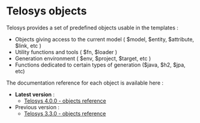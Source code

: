 # Telosys objects

Telosys provides a set of predefined objects usable in the templates :

* Objects giving access to the current model ( $model, $entity, $attribute, $link, etc )
* Utility functions and tools ( $fn, $loader )
* Generation environment ( $env, $project, $target, etc )
* Functions dedicated to certain types of generation ($java, $h2, $jpa, etc)

The documentation reference for each object is available here :

* **Latest version** :&#x20;
  * [Telosys 4.0.0 - objects reference](https://www.telosys.org/doc/v400/objects/index.html)
* Previous version :
  * [Telosys 3.3.0 - objects reference](https://www.telosys.org/doc/v330/objects/index.html)



